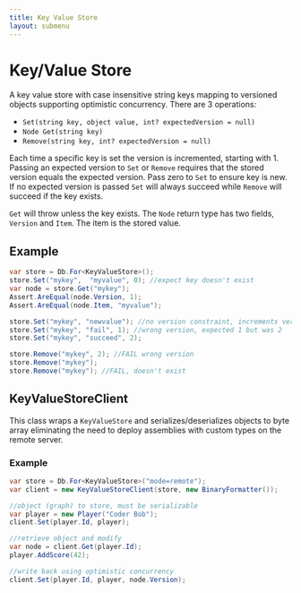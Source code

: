 ```yaml
---
title: Key Value Store
layout: submenu
---
```

# Key/Value Store

A key value store with case insensitive string keys mapping to versioned objects supporting optimistic concurrency. There are 3 operations:

* `Set(string key, object value, int? expectedVersion = null)`
* `Node Get(string key)`
* `Remove(string key, int? expectedVersion = null)`

Each time a specific key is set the version is incremented, starting with 1. Passing an expected version to `Set` or `Remove` requires that the stored version equals the expected version. Pass zero to `Set` to ensure key is new. If no expected version is passed `Set` will always succeed while `Remove` will succeed if the key exists.

`Get` will throw unless the key exists. The `Node` return type has two fields, `Version` and `Item`. The item is the stored value.

## Example

```csharp
var store = Db.For<KeyValueStore>();
store.Set("mykey",  "myvalue", 0); //expect key doesn't exist
var node = store.Get("mykey");
Assert.AreEqual(node.Version, 1);
Assert.AreEqual(node.Item, "myvalue");

store.Set("mykey", "newvalue"); //no version constraint, increments version from 1 to 2
store.Set("mykey", "fail", 1); //wrong version, expected 1 but was 2
store.Set("mykey", "succeed", 2);

store.Remove("mykey", 2); //FAIL wrong version
store.Remove("mykey");
store.Remove("mykey"); //FAIL, doesn't exist
```
## KeyValueStoreClient
This class wraps a `KeyValueStore` and serializes/deserializes objects to byte array eliminating the need to deploy assemblies with custom types on the remote server.

### Example
```csharp
var store = Db.For<KeyValueStore>("mode=remote");
var client = new KeyValueStoreClient(store, new BinaryFormatter());

//object (graph) to store, must be serializable
var player = new Player("Coder Bob");
client.Set(player.Id, player);

//retrieve object and modify
var node = client.Get(player.Id);
player.AddScore(42);

//write back using optimistic concurrency
client.Set(player.Id, player, node.Version);
```
